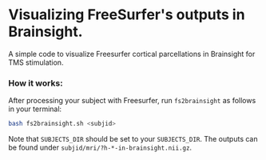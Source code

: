 # Visualizing FreeSurfer's outputs in Brainsight.


A simple code to visualize Freesurfer cortical parcellations in Brainsight for TMS stimulation. 

### How it works: 
After processing your subject with Freesurfer, run `fs2brainsight` as follows in your terminal: 

```bash 
bash fs2brainsight.sh <subjid> 
```

Note that `SUBJECTS_DIR` should be set to your `SUBJECTS_DIR`. The outputs can be found under `subjid/mri/?h-*-in-brainsight.nii.gz`. 


